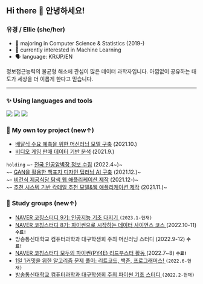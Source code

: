 ## Hi there 👋 안녕하세요!
### **유경 / Ellie** (she/her) 

- 🌱 majoring in Computer Science & Statistics (2019-)
- 🌱 currently interested in Machine Learning 
- 🗣️ language: KR/JP/EN


정보접근능력의 불균형 해소에 관심이 많은 데이터 과학자입니다.
아낌없이 공유하는 태도가 세상을 더 이롭게 한다고 믿습니다. 

---

### ✨ **Using languages and tools** 

<img src="https://img.shields.io/badge/python-3776AB?style=flat-square&logo=python&logoColor=white"/> <img src="https://img.shields.io/badge/GoogleColab-F9AB00?style=flat-square&logo=googlecolab&logoColor=black"/> <img src="https://img.shields.io/badge/scikitlearn-F7931E?style=flat-square&logo=scikit-learn&logoColor=white"/>



### 💭 **My own toy project** (new↑) 

- <a href="https://github.com/yk-Jeong/meal_prediction">배달식 수요 예측을 위한 머신러닝 모델 구축</a> (2021.10.)
- <a href="https://github.com/yk-Jeong/gamedata_analysis">비디오 게임 판매 데이터 기반 분석</a> (2021.9.)

`holding`
~- <a href="https://github.com/yk-Jeong/climbing_map">전국 인공암벽장 정보 수집</a> (2022.4~)~
<br>
~- <a href="https://github.com/yk-Jeong/bookcover_gan">GAN을 활용한 책표지 디자인 딥러닝 AI 구축</a> (2021.12.)~
<br>
~- <a href="https://github.com/yk-Jeong/vegan_app">비건식 제공식당 탐색 웹 애플리케이션 제작</a> (2021.12-)~
<br>
~- <a href="https://github.com/yk-Jeong/cocktail_recommendation">추천 시스템 기반 칵테일 추천 모델&웹 애플리케이션 제작</a> (2021.11.)~


### 🤝 **Study groups** (new↑)

- <a href="https://github.com/yk-Jeong/AI_study">NAVER 코칭스터디 9기: 인공지능 기초 다지기 </a> `(2023.1-현재)`
- <a href="https://github.com/yk-Jeong/DS_study">NAVER 코칭스터디 8기: 파이썬으로 시작하는 데이터 사이언스 코스 </a> (2022.10-11) **`수료!`**
- 방송통신대학교 컴퓨터과학과 대구학생회 주최 머신러닝 스터디 (2022.9-12) **`수료!`**
- <a href="https://github.com/yk-Jeong/PY4E">NAVER 코칭스터디 모두의 파이썬(PY4E) 리드부스터 활동 </a> (2022.7~8) **`수료!`**
- <a href="https://github.com/yk-Jeong/leetcode">1일 1커밋을 위한 알고리즘 문제 풀이: 리트코드, 백준, 프로그래머스! </a> `(2022.6-현재)`
- <a href="https://github.com/yk-Jeong/KNOU/tree/main/2022_python">방송통신대학교 컴퓨터과학과 대구학생회 주최 파이썬 기초 스터디 </a> `(2022.2-현재)`
